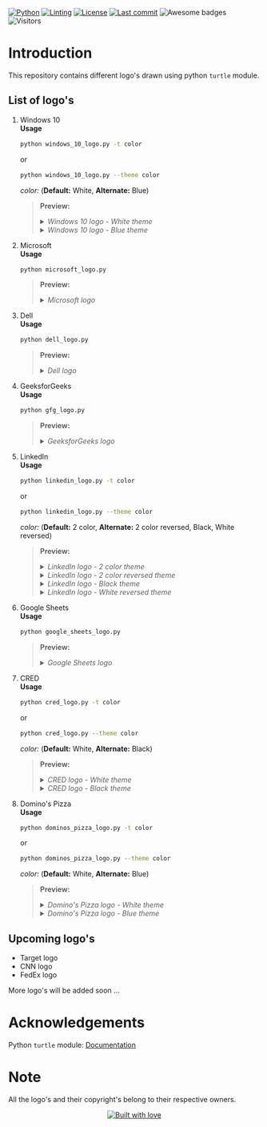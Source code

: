 <!-- PROJECT SHIELDS -->
[![Python][python-shield]][python-url]
[![Linting][pylint-shield]][pylint-url]
[![License][license-shield]][license-url]
[![Last commit][last-commit-shield]][last-commit-url]
![Awesome badges][awesome-badges-shield]
![Visitors][visitors-badge]

# Introduction
This repository contains different logo's drawn using python `turtle` module.

## List of logo's
1. Windows 10  
    **Usage**  
    ```bash
    python windows_10_logo.py -t color
    ```
    or
    ```bash
    python windows_10_logo.py --theme color
    ```
    *color:* (**Default:** White, **Alternate:** Blue)
    
    > **Preview:**
    > <details>
    > <summary><i>Windows 10 logo - White theme</i></summary>
    >     <p align="center">
    >     <img src="preview\windows_10_logo - white.png" alt="Windows 10 logo - White theme" width=400 height=300>
    >     </p>
    > </details>
    >
    > <details>
    > <summary><i>Windows 10 logo - Blue theme</i></summary>
    >     <p align="center">
    >     <img src="preview\windows_10_logo - blue.png" alt="Windows 10 logo - Blue theme" width=400 height=300>
    >     </p>
    > </details>

2. Microsoft  
    **Usage**  
    ```bash
    python microsoft_logo.py
    ```

    > **Preview:**
    > <details>
    > <summary><i>Microsoft logo</i></summary>
    >     <p align="center">
    >     <img src="preview\microsoft_logo.png" alt="Microsoft logo" width=400 height=300>
    >     </p>
    > </details>

3. Dell  
    **Usage**  
    ```bash
    python dell_logo.py
    ```

    > **Preview:**
    > <details>
    > <summary><i>Dell logo</i></summary>
    >     <p align="center">
    >     <img src="preview\dell_logo.png" alt="Dell logo" width=400 height=300>
    >     </p>
    > </details>

4. GeeksforGeeks  
    **Usage**  
    ```bash
    python gfg_logo.py
    ```

    > **Preview:**
    > <details>
    > <summary><i>GeeksforGeeks logo</i></summary>
    >     <p align="center">
    >     <img src="preview\gfg_logo.png" alt="GFG logo" width=400 height=300>
    >     </p>
    > </details>

5. LinkedIn  
    **Usage**  
    ```bash
    python linkedin_logo.py -t color
    ```
    or
    ```bash
    python linkedin_logo.py --theme color
    ```
    *color:* (**Default:** 2 color, **Alternate:** 2 color reversed, Black, White reversed)

    > **Preview:**
    > <details>
    > <summary><i>LinkedIn logo - 2 color theme</i></summary>
    >     <p align="center">
    >     <img src="preview\linkedin_logo - 2-color.png" alt="LinkedIn logo - 2 color theme" width=400 height=300>
    >     </p>
    > </details>
    >
    > <details>
    > <summary><i>LinkedIn logo - 2 color reversed theme</i></summary>
    >     <p align="center">
    >     <img src="preview\linkedin_logo - 2-color-reversed.png" alt="LinkedIn logo - 2 color reversed theme" width=400 height=300>
    >     </p>
    > </details>
    >
    > <details>
    > <summary><i>LinkedIn logo - Black theme</i></summary>
    >     <p align="center">
    >     <img src="preview\linkedin_logo - black.png" alt="LinkedIn logo - Black theme" width=400 height=300>
    >     </p>
    > </details>
    >
    > <details>
    > <summary><i>LinkedIn logo - White reversed theme</i></summary>
    >     <p align="center">
    >     <img src="preview\linkedin_logo - white-reversed.png" alt="LinkedIn logo - White reversed theme" width=400 height=300>
    >     </p>
    > </details>

6. Google Sheets  
    **Usage**  
    ```bash
    python google_sheets_logo.py
    ```

    > **Preview:**
    > <details>
    > <summary><i>Google Sheets logo</i></summary>
    >     <p align="center">
    >     <img src="preview\google_sheets_logo.png" alt="Google Sheets logo" width=400 height=300>
    >     </p>
    > </details>

7. CRED  
    **Usage**  
    ```bash
    python cred_logo.py -t color
    ```
    or
    ```bash
    python cred_logo.py --theme color
    ```
    *color:* (**Default:** White, **Alternate:** Black)

    > **Preview:**
    > <details>
    > <summary><i>CRED logo - White theme</i></summary>
    >     <p align="center">
    >     <img src="preview\cred_logo - white.png" alt="CRED logo - White theme" width=400 height=300>
    >     </p>
    > </details>
    >
    > <details>
    > <summary><i>CRED logo - Black theme</i></summary>
    >     <p align="center">
    >     <img src="preview\cred_logo - black.png" alt="CRED logo - Black theme" width=400 height=300>
    >     </p>
    > </details>

8. Domino's Pizza  
    **Usage**  
    ```bash
    python dominos_pizza_logo.py -t color
    ```
    or
    ```bash
    python dominos_pizza_logo.py --theme color
    ```
    *color:* (**Default:** White, **Alternate:** Blue)
    
    > **Preview:**
    > <details>
    > <summary><i>Domino's Pizza logo - White theme</i></summary>
    >     <p align="center">
    >     <img src="preview\dominos_pizza_logo - white.png" alt="Domino's Pizza logo - White theme" width=400 height=300>
    >     </p>
    > </details>
    >
    > <details>
    > <summary><i>Domino's Pizza logo - Blue theme</i></summary>
    >     <p align="center">
    >     <img src="preview\dominos_pizza_logo - blue.png" alt="Domino's Pizza logo - Blue theme" width=400 height=300>
    >     </p>
    > </details>

## Upcoming logo's
- Target logo
- CNN logo
- FedEx logo

More logo's will be added soon ...

# Acknowledgements
Python `turtle` module: [Documentation][turtle-url]

# Note
All the logo's and their copyright's belong to their respective owners.

<div align="center">

  <a href="https://github.com/DAShaikh10">![Built with love][built-with-love-badge]</a>

</div>

<!-- MARKDOWN LINKS & IMAGES -->
[python-shield]: https://img.shields.io/badge/Made%20with-Python-1f425f.svg
[python-url]: https://www.python.org
[pylint-shield]: https://img.shields.io/badge/linting-pylint-yellowgreen
[pylint-url]: https://pylint.pycqa.org
[license-shield]: https://img.shields.io/badge/License-GPLv3-blue.svg
[license-url]: http://perso.crans.org/besson/LICENSE.html
[last-commit-shield]: https://img.shields.io/github/last-commit/DAShaikh10/Turtle-Logos
[last-commit-url]: https://github.com/DAShaikh10/Turtle-Logos
[awesome-badges-shield]: https://img.shields.io/badge/badges-awesome-green.svg
[visitors-badge]: https://visitor-badge.glitch.me/badge?page_id=DAShaikh10/Turtle-Logos
[built-with-love-badge]: http://ForTheBadge.com/images/badges/built-with-love.svg
[turtle-url]: <https://docs.python.org/3/library/turtle.html>